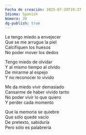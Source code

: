 ```yaml
---
Fecha de creación: 2025-07-29T19:37
Idioma: Spanish
Número: 39
dg-publish: true
---
```

Le tengo miedo a envejecer  
Que se me arrugue la piel  
Calcifiquen los huesos  
No poder mover los dedos

Tengo miedo de olvidar  
Y al mismo tiempo al olvido  
De mirarme al espejo  
Y no reconocer lo vivido

Me da miedo vivir demasiado  
Cansarme de haber vivido tanto  
No poder vivir lo que quiero  
Y perder cada momento

Que la memoria se quiebre  
Que sólo quede vacío  
De pretexto, sabiduría  
Pero sólo es palabrería